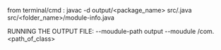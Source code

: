 <!-- MODULAR PROGRAMMING TERMINAL COMPILING -->

from terminal/cmd : 
    javac -d output/<package_name> src/<path>.java src/<folder_name>/module-info.java

RUNNING THE OUTPUT FILE:
    --moudule-path output --moudule <nameOfModule>/com.<path_of_class>